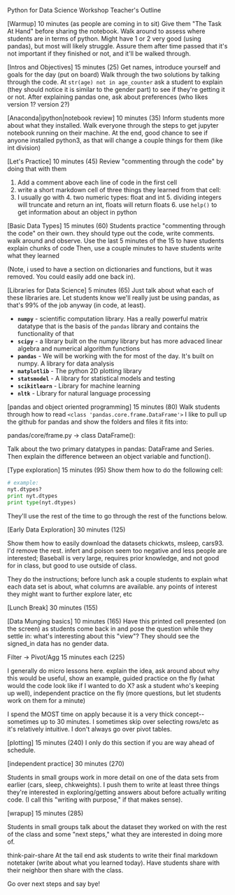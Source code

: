 Python for Data Science Workshop
Teacher's Outline


[Warmup] 10 minutes (as people are coming in to sit)
Give them "The Task At Hand" before sharing the notebook. Walk around to assess where students are in terms of python. Might have 1 or 2 very good (using pandas), but most will likely struggle. Assure them after time passed that it's not important if they finished or not, and it'll be walked through.

[Intros and Objectives] 15 minutes (25)
Get names, introduce yourself and goals for the day (put on board)
Walk through the two solutions by talking through the code.
At `str(age) not in age_counter` ask a student to explain (they should notice it is similar to the gender part) to see if they're getting it or not.
After explaining pandas one, ask about preferences (who likes version 1? version 2?)

[Anaconda|ipython|notebook review] 10 minutes (35)
Inform students more about what they installed. Walk everyone through the steps to get jupyter notebook running on their machine. At the end, good chance to see if anyone installed python3, as that will change a couple things for them (like int division)

[Let's Practice] 10 minutes (45)
Review "commenting through the code" by doing that with them

1. Add a comment above each line of code in the first cell
2. write a short markdown cell of three things they learned from that cell:
3. I usually go with
    4. two numeric types: float and int
    5. dividing integers will truncate and return an int, floats will return floats
    6. use `help()` to get information about an object in python

[Basic Data Types] 15 minutes (60)
Students practice "commenting through the code" on their own. they should type out the code, write comments. walk around and observe.
Use the last 5 minutes of the 15 to have students explain chunks of code
Then, use a couple minutes to have students write what they learned

(Note, i used to have a section on dictionaries and functions, but it was removed. You could easily add one back in).

[Libraries for Data Science] 5 minutes (65)
Just talk about what each of these libraries are. Let students know we'll really just be using pandas, as that's 99% of the job anyway (in code, at least).

- __```numpy```__ - scientific computation library. Has a really powerful matrix datatype that is the basis of the ```pandas``` library and contains the functionality of that 
- __```scipy```__ - a library built on the numpy library but has more advaced linear algebra and numerical algorithm functions
- __```pandas```__ - We will be working with the for most of the day. It's built on numpy. A library for data analysis
- __```matplotlib```__ - The python 2D plotting library
- __```statsmodel```__ - A library for statistical models and testing
- __```scikitlearn```__ - Library for machine learning
- __```nltk```__ - Library for natural language processing



[pandas and object oriented programming] 15 minutes (80)
Walk students through how to read `<class 'pandas.core.frame.DataFrame'>` I like to pull up the github for pandas and show the folders and files it fits into:

pandas/core/frame.py -> class DataFrame():

Talk about the two primary datatypes in pandas: DataFrame and Series.
Then explain the difference between an object variable and function().

[Type exploration] 15 minutes (95)
Show them how to do the following cell:

```python
# example:
nyt.dtypes?
print nyt.dtypes
print type(nyt.dtypes)
```

They'll use the rest of the time to go through the rest of the functions below.

[Early Data Exploration] 30 minutes (125)

Show them how to easily download the datasets chickwts, msleep, cars93. I'd remove the rest. infert and poison seem too negative and less people are interested; Baseball is very large, requires prior knowledge, and not good for in class, but good to use outside of class.

They do the instructions; before lunch ask a couple students to explain what each data set is about, what columns are available. any points of interest they might want to further explore later, etc

[Lunch Break] 30 minutes (155)

[Data Munging basics] 10 minutes (165)
Have this printed cell presented (on the screen) as students come back in and pose the question while they settle in: what's interesting about this "view"?
They should see the signed_in data has no gender data.

Filter -> Pivot/Agg 15 minutes each (225)

I generally do micro lessons here. explain the idea, ask around about why this would be useful, show an example, guided practice on the fly (what would the code look like if I wanted to do X? ask a student who's keeping up well), independent practice on the fly (more questions, but let students work on them for a minute)

I spend the MOST time on apply because it is a very thick concept--sometimes up to 30 minutes. I sometimes skip over selecting rows/etc as it's relatively intuitive. I don't always go over pivot tables.

[plotting] 15 minutes (240)
I only do this section if you are way ahead of schedule.

[independent practice] 30 minutes (270)

Students in small groups work in more detail on one of the data sets from earlier (cars, sleep, chkweights). I push them to write at least three things they're interested in exploring/getting answers about before actually writing code. (I call this "writing with purpose," if that makes sense).

[wrapup] 15 minutes (285)

Students in small groups talk about the dataset they worked on with the rest of the class and some "next steps," what they are interested in doing more of.

think-pair-share
At the tail end ask students to write their final markdown notetaker (write about what you learned today). Have students share with their neighbor then share with the class.

Go over next steps and say bye!